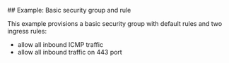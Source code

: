 ## Example: Basic security group and rule

This example provisions a basic security group with default rules and two ingress rules:

- allow all inbound ICMP traffic
- allow all inbound traffic on 443 port
